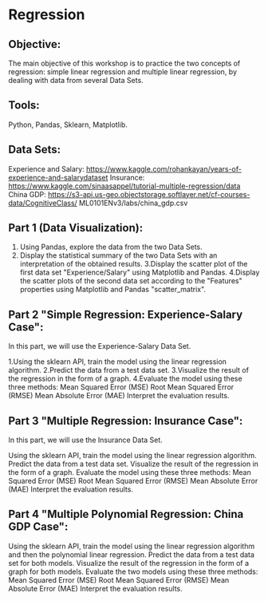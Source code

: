 # Regression
## Objective:
The main objective of this workshop is to practice the two concepts of regression: simple linear regression and multiple linear regression, by dealing with data from several Data Sets.

## Tools:
Python, Pandas, Sklearn, Matplotlib.

## Data Sets:
Experience and Salary: https://www.kaggle.com/rohankayan/years-of-experience-and-salarydataset
Insurance: https://www.kaggle.com/sinaasappel/tutorial-multiple-regression/data
China GDP: https://s3-api.us-geo.objectstorage.softlayer.net/cf-courses-data/CognitiveClass/ ML0101ENv3/labs/china_gdp.csv
## Part 1 (Data Visualization):
1. Using Pandas, explore the data from the two Data Sets.
2. Display the statistical summary of the two Data Sets with an interpretation of the obtained results.
3.Display the scatter plot of the first data set "Experience/Salary" using Matplotlib and Pandas.
4.Display the scatter plots of the second data set according to the "Features" properties using Matplotlib and Pandas "scatter_matrix".
## Part 2 "Simple Regression: Experience-Salary Case":
In this part, we will use the Experience-Salary Data Set.

1.Using the sklearn API, train the model using the linear regression algorithm.
2.Predict the data from a test data set.
3.Visualize the result of the regression in the form of a graph.
4.Evaluate the model using these three methods:
Mean Squared Error (MSE)
Root Mean Squared Error (RMSE)
Mean Absolute Error (MAE)
Interpret the evaluation results.

## Part 3 "Multiple Regression: Insurance Case":
In this part, we will use the Insurance Data Set.

Using the sklearn API, train the model using the linear regression algorithm.
Predict the data from a test data set.
Visualize the result of the regression in the form of a graph.
Evaluate the model using these three methods:
Mean Squared Error (MSE)
Root Mean Squared Error (RMSE)
Mean Absolute Error (MAE)
Interpret the evaluation results.

## Part 4 "Multiple Polynomial Regression: China GDP Case":
Using the sklearn API, train the model using the linear regression algorithm and then the polynomial linear regression.
Predict the data from a test data set for both models.
Visualize the result of the regression in the form of a graph for both models.
Evaluate the two models using these three methods:
Mean Squared Error (MSE)
Root Mean Squared Error (RMSE)
Mean Absolute Error (MAE)
Interpret the evaluation results.
